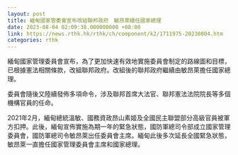 ```yaml
---
layout: post
title: 緬甸國家管委會宣布改組聯邦政府　敏昂萊續任國家總理
date: 2023-08-04 02:09:38.000000000 +08:00
link: https://news.rthk.hk/rthk/ch/component/k2/1711975-20230804.htm
categories: rthk
---
```


緬甸國家管理委員會宣布，為了更加快速有效地實施委員會制定的路線圖和目標，已根據憲法相關條款，改組聯邦政府。改組後的聯邦政府繼續由敏昂萊擔任國家總理。

委員會隨後又陸續發佈多項命令，涉及聯邦首席大法官、聯邦憲法法院院長等多個機構官員的任命。

2021年2月，緬甸總統溫敏、國務資政昂山素姬及全國民主聯盟部分高級官員被軍方扣押。此後，緬甸宣佈實施為期一年的緊急狀態，國防軍總司令部成立國家管理委員會，國防軍總司令敏昂萊出任委員會主席。緬甸此後多次延長全國緊急狀態，敏昂萊一直擔任國家管理委員會主席和國家總理。
